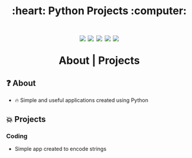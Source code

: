 <h1 align=center>
:heart: Python Projects :computer:
<h1>
<p align=center>
  <img src="https://img.shields.io/github/downloads/GFS-0508/Python-Projects/total.svg">
  <img src="https://img.shields.io/github/watchers/GFS-0508/Python-Projects.svg">
  <img src="https://img.shields.io/github/stars/GFS-0508/Python-Projects.svg">
  <img src="https://img.shields.io/github/languages/count/GFS-0508/Python-Projects">
  <img src="https://img.shields.io/github/last-commit/GFS-0508/Python-Projects">
</p>

<p align=center>  
<a>About | Projects </a>
</p>


## :question:	 About
- :fire: Simple and useful applications created using Python

## :collision: Projects

### Coding
- Simple app created to encode strings

